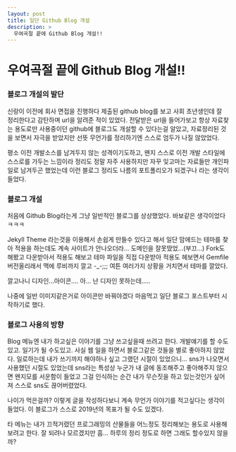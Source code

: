 ```yaml
---
layout: post
title: 일단 Github Blog 개설
description: >
  우여곡절 끝에 Github Blog 개설!!
---
```

# 우여곡절 끝에 Github Blog 개설!!

### 블로그 개설의 발단

신랑이 이전에 회사 면접을 진행하다 제출된 github blog를 보고 사회 초년생인데 잘 정리한다고 감탄하며 url을 알려준 적이 있었다.
전달받은 url을 들어가보고 항상 자료찾는 용도로만 사용중이던 github에 블로그도 개설할 수 있다는걸 알았고, 자료정리된 것을 보면서 자극을 받았지만 선뜻 무언가를 정리하기엔 스스로 엄두가 나질 않았었다.

평소 이전 개발소스를 남겨두지 않는 성격이기도하고, 왠지 스스로 이전 개발 스타일에 스스로를 가두는 느낌이라 정리도 정말 자주 사용하지만 자꾸 잊고마는 자료들만 개인파일로 남겨두곤 했었는데 이런 블로그 정리도 나름의 포트폴리오가 되겠구나 라는 생각이 들었다.


### 블로그 개설

처음에 Github Blog라는게 그냥 일반적인 블로그를 상상했었다. 바보같은 생각이었다 ㅋㅋㅋ 

Jekyll Theme 라는것을 이용해서 손쉽게 만들수 있다고 해서 일단 맘에드는 테마를 찾아 적용을 하는데도 계속 사이트가 안나오더라... 도메인을 잘못땄었...(부끄...) Fork도 해봤고 다운받아서 적용도 해보고 테마 파일을 직접 다운받아 적용도 헤보면서 Gemfile 버전올리래서 맥에 루비까지 깔고 -_-;;; 여튼 여러가지 상황을 거치면서 테마를 깔았다.

깔고나니 디자인...아이콘.... 아... 난 디자인 못하는데.....

나중에 일반 이미지같은거로 아이콘만 바꿔야겠다 마음먹고 일단 블로그 포스트부터 시작하기로 했다.


### 블로그 사용의 방향

Blog 메뉴엔 내가 하고싶은 이야기를 그냥 쓰고싶을때 쓰려고 한다.
개발얘기를 할 수도 있고. 일기가 될 수도있고. 사실 웹 일을 하면서 블로그같은 것들을 별로 좋아하지 않았다. 일로하는데 내가 쓰기까지 해야하나 싶고 그랬던 시절이 있었으니... sns가 나오면서 사용했던 시절도 있었는데 sns라는 특성상 누군가 내 글에 동조해주고 좋아해주지 않으면 왠지모를 서운함이 들었고 그걸 인식하는 순간 내가 무슨짓을 하고 있는것인가 싶어져 스스로 sns도 끊어버렸었다.

나이가 먹은걸까? 이렇게 글을 작성하다보니 계속 무언가 이야기를 적고싶다는 생각이 들었다. 이 블로그가 스스로 2019년의 목표가 될 수도 있겠다.

타 메뉴는 내가 끄적거렸던 프로그래밍의 산물들을 어느정도 정리해보는 용도로 사용해보려고 한다. 잘 되려나 모르겠지만 흠... 하루의 정리 정도로 하면 그래도 할수있지 않을까?